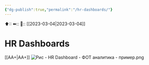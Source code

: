 ```yaml
---
{"dg-publish":true,"permalink":"/hr-dashboards/"}
---
```



⬆::
⬅::
📅:: [[2023-03-04\|2023-03-04]] 

# HR Dashboards

[[АА+\|АА+]]
![Рис - HR Dashboard - ФОТ аналитика - пример.png](/img/user/%D0%A0%D0%B8%D1%81%20-%20HR%20Dashboard%20-%20%D0%A4%D0%9E%D0%A2%20%D0%B0%D0%BD%D0%B0%D0%BB%D0%B8%D1%82%D0%B8%D0%BA%D0%B0%20-%20%D0%BF%D1%80%D0%B8%D0%BC%D0%B5%D1%80.png)